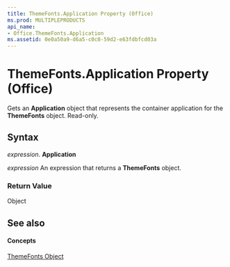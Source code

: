 ```yaml
---
title: ThemeFonts.Application Property (Office)
ms.prod: MULTIPLEPRODUCTS
api_name:
- Office.ThemeFonts.Application
ms.assetid: 0e0a50a9-d6a5-c0c0-59d2-e63fdbfcd03a
---
```



# ThemeFonts.Application Property (Office)

Gets an  **Application** object that represents the container application for the **ThemeFonts** object. Read-only.


## Syntax

 _expression_. **Application**

 _expression_ An expression that returns a **ThemeFonts** object.


### Return Value

Object


## See also


#### Concepts


[ThemeFonts Object](themefonts-object-office.md)

